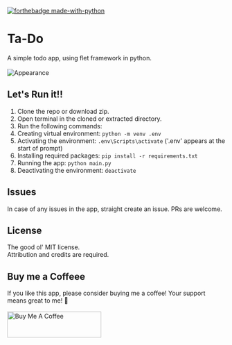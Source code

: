 [![forthebadge made-with-python](http://ForTheBadge.com/images/badges/made-with-python.svg)](https://www.python.org/)

# Ta-Do
A simple todo app, using flet framework in python.
<br><br>
![Appearance](https://github.com/taaaf11/Ta-Do/assets/109919009/3dddaf9c-ba60-4aea-af82-1d8349e664ef)
<br>


## Let's Run it!!
1. Clone the repo or download zip.
2. Open terminal in the cloned or extracted directory.
3. Run the following commands:
4. Creating virtual environment: `python -m venv .env`
5. Activating the environment: `.env\Scripts\activate` ('.env' appears at the start of prompt)
6. Installing required packages: `pip install -r requirements.txt`
7. Running the app: `python main.py`
8. Deactivating the environment: `deactivate`

## Issues
In case of any issues in the app, straight create an issue. PRs are welcome.

## License
The good ol' MIT license. <br> Attribution and credits are required.

## Buy me a Coffeee
If you like this app, please consider buying me a coffee! Your support means great to me! 🤍
<br><br>
<a href="https://www.buymeacoffee.com/tafu__" target="_blank"><img src="https://cdn.buymeacoffee.com/buttons/v2/default-green.png" alt="Buy Me A Coffee" style="height: 60px !important;width: 217px !important;" ></a>
